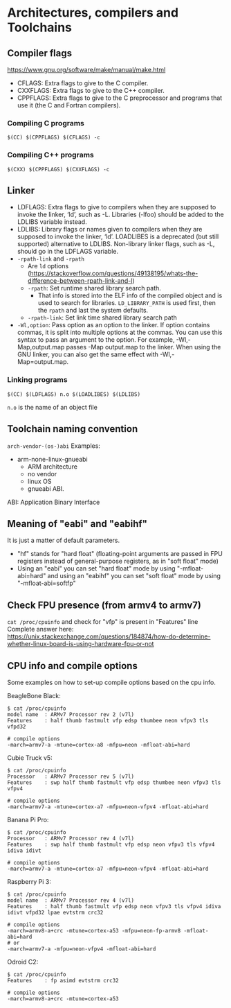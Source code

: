 # Architectures, compilers and Toolchains

## Compiler flags
https://www.gnu.org/software/make/manual/make.html

- CFLAGS: Extra flags to give to the C compiler.
- CXXFLAGS: Extra flags to give to the C++ compiler.
- CPPFLAGS: Extra flags to give to the C preprocessor and programs that use it (the C and Fortran compilers).

### Compiling C programs
`$(CC) $(CPPFLAGS) $(CFLAGS) -c`

### Compiling C++ programs
`$(CXX) $(CPPFLAGS) $(CXXFLAGS) -c`

## Linker

- LDFLAGS: Extra flags to give to compilers when they are supposed to invoke the linker, ‘ld’, such as -L. Libraries (-lfoo) should be added to the LDLIBS variable instead.
- LDLIBS: Library flags or names given to compilers when they are supposed to invoke the linker, ‘ld’. LOADLIBES is a deprecated (but still supported) alternative to LDLIBS. Non-library linker flags, such as -L, should go in the LDFLAGS variable. 
- `-rpath-link` and `-rpath`
  - Are `ld` options (https://stackoverflow.com/questions/49138195/whats-the-difference-between-rpath-link-and-l)
  - `-rpath`: Set runtime shared library search path.
    - That info is stored into the ELF info of the compiled object and is used to search for libraries. `LD_LIBRARY_PATH` is used first, then the `rpath` and last the system defaults.
  - `-rpath-link`: Set link time shared library search path
- `-Wl,option`: Pass option as an option to the linker. If option contains commas, it is split into multiple options at the commas. You can use this syntax to pass an argument to the option. For example, -Wl,-Map,output.map passes -Map output.map to the linker. When using the GNU linker, you can also get the same effect with -Wl,-Map=output.map. 


### Linking programs
`$(CC) $(LDFLAGS) n.o $(LOADLIBES) $(LDLIBS)`

`n.o` is the name of an object file

## Toolchain naming convention
`arch-vendor-(os-)abi`
Examples:
  - arm-none-linux-gnueabi
    - ARM architecture
    - no vendor
    - linux OS
    - gnueabi ABI.

ABI: Application Binary Interface


## Meaning of "eabi" and "eabihf"
It is just a matter of default parameters.
- "hf" stands for "hard float" (floating-point arguments are passed in FPU registers instead of general-purpose registers, as in "soft float" mode)
- Using an "eabi" you can set "hard float" mode by using "-mfloat-abi=hard" and using an "eabihf" you can set "soft float" mode by using "-mfloat-abi=softfp"

## Check FPU presence (from armv4 to armv7)
`cat /proc/cpuinfo`
and check for "vfp" is present in "Features" line
Complete answer here: https://unix.stackexchange.com/questions/184874/how-do-determine-whether-linux-board-is-using-hardware-fpu-or-not

## CPU info and compile options
Some examples on how to set-up compile options based on the cpu info.

BeagleBone Black:
```
$ cat /proc/cpuinfo
model name  : ARMv7 Processor rev 2 (v7l)
Features    : half thumb fastmult vfp edsp thumbee neon vfpv3 tls vfpd32 

# compile options
-march=armv7-a -mtune=cortex-a8 -mfpu=neon -mfloat-abi=hard
```

Cubie Truck v5:
```
$ cat /proc/cpuinfo
Processor   : ARMv7 Processor rev 5 (v7l)
Features    : swp half thumb fastmult vfp edsp thumbee neon vfpv3 tls vfpv4 

# compile options
-march=armv7-a -mtune=cortex-a7 -mfpu=neon-vfpv4 -mfloat-abi=hard
```

Banana Pi Pro:
```
$ cat /proc/cpuinfo
Processor   : ARMv7 Processor rev 4 (v7l)
Features    : swp half thumb fastmult vfp edsp neon vfpv3 tls vfpv4 idiva idivt

# compile options
-march=armv7-a -mtune=cortex-a7 -mfpu=neon-vfpv4 -mfloat-abi=hard
```

Raspberry Pi 3:
```
$ cat /proc/cpuinfo 
model name  : ARMv7 Processor rev 4 (v7l)
Features    : half thumb fastmult vfp edsp neon vfpv3 tls vfpv4 idiva idivt vfpd32 lpae evtstrm crc32

# compile options
-march=armv8-a+crc -mtune=cortex-a53 -mfpu=neon-fp-armv8 -mfloat-abi=hard
# or
-march=armv7-a -mfpu=neon-vfpv4 -mfloat-abi=hard 
```

Odroid C2:
```
$ cat /proc/cpuinfo 
Features    : fp asimd evtstrm crc32

# compile options
-march=armv8-a+crc -mtune=cortex-a53
```
